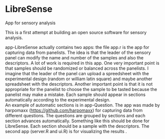 # LibreSense
App for sensory analysis

This is  a first attempt  at building  an open source software for sensory analysis.

app-LibreSense actually contains two apps:
the file app.r is  the app for capturing data from  panelists. The idea is that the leader of the sensory panel can modify the name and  number of the samples and also the descriptors. 
A lot of work is required in this app.
One  very important point is that samples  should be randomized or balanced  across the panelists. I imagine that the leader of the panel can upload a spreedsheet with the experimental design  (random or william latin square) and maybe another spreadsheet with the descriptors.
Another important point is that it is not appropriate for the panelist to choose the sample to be tasted because the panelist may make a mistake.  Each sample should appear in sections automatically according to the experimental design.  
An example of automatic sections is in app-Question. The app was made by harpomaxx (https://github.com/harpomaxx) for capturing data from different questions. The questions are grouped by sections and each section advances automatically. Something like this should be done for LibreSense. Each section should be a sample  with the descriptors.
The  second app (server.R and ui.R) is for visualizing the results
. 
